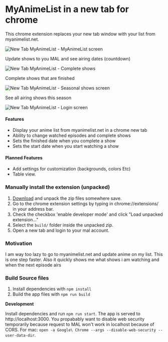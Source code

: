 # MyAnimeList in a new tab for chrome

This chrome extension replaces your new tab window with your list from myanimelist.net.

![New Tab MyAnimeList - MyAnimeList screen](https://i.imgur.com/JYn9OPl.jpg)

Update shows to you MAL and see airing dates (countdown)

![New Tab MyAnimeList - Complete shows](http://i.imgur.com/hMOUomi.jpg)

Complete shows that are finished 

![New Tab MyAnimeList - Seasonal shows screen](https://i.imgur.com/RdSNU7T.jpg)

See all airing shows this season

![New Tab MyAnimeList - Login screen](https://i.imgur.com/OqkOZrG.jpg)

#### Features
- Display your anime list from myanimelist.net in a chrome new tab
- Ability to change watched episodes and complete shows
- Sets the finished date when you complete a show
- Sets the start date when you start watching a show

#### Planned Features
- Add settings for customization (backgrounds, colors Etc)
- Table view. 

### Manually install the extension (unpacked)

1. [Download](https://github.com/ricklancee/new-tab-myanimelist/archive/master.zip) and unpack the zip files somewhere save.
2. Go to the chrome extension settings by typing in chrome://extensions/ in your address bar.
3. Check the checkbox 'enable developer mode' and click "Load unpacked extension..."
4. Select the `build/` folder inside the unpacked zip.
5. Open a new tab and login to your mal account.

### Motivation
I am way too lazy to go to myanimelist.net and update anime on my list. This is one step faster. Also it quickly shows me what shows i am watching and when the next episode airs

### Build Source files

1. Install dependencies with `npm install`
2. Build the app files with `npm run build`

**Development**  

Install dependencies and run `npm run start`. The app is served to http://localhost:3000. You propabably want to disable web security temporarily because request to MAL won't work in localhost because of CORS. For mac: `open -a Google\ Chrome --args --disable-web-security --user-data-dir`. 
